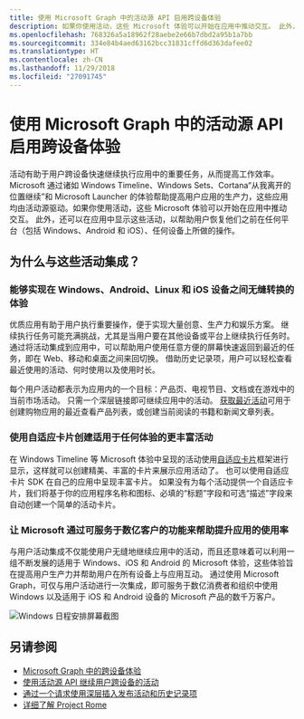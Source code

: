 ```yaml
---
title: 使用 Microsoft Graph 中的活动源 API 启用跨设备体验
description: 如果你使用活动，这些 Microsoft 体验可以开始在应用中推动交互。 此外，还可以在应用中显示这些活动，以帮助用户恢复他们之前在任何平台（包括 Windows、Android 和 iOS）、任何设备上所做的操作。
ms.openlocfilehash: 768326a5a18962f28aebe2e66b7dbd2a95b1a7bb
ms.sourcegitcommit: 334e84b4aed63162bcc31831cffd6d363dafee02
ms.translationtype: HT
ms.contentlocale: zh-CN
ms.lasthandoff: 11/29/2018
ms.locfileid: "27091745"
---
```

# <a name="using-the-activity-feed-api-in-microsoft-graph-to-enable-cross-device-experiences"></a>使用 Microsoft Graph 中的活动源 API 启用跨设备体验

活动有助于用户跨设备快速继续执行应用中的重要任务，从而提高工作效率。 Microsoft 通过诸如 Windows Timeline、Windows Sets、Cortana“从我离开的位置继续”和 Microsoft Launcher 的体验帮助提高用户应用的生产力，这些应用均由活动源驱动。如果你使用活动，这些 Microsoft 体验可以开始在应用中推动交互。 此外，还可以在应用中显示这些活动，以帮助用户恢复他们之前在任何平台（包括 Windows、Android 和 iOS）、任何设备上所做的操作。

## <a name="why-integrate-with-activities"></a>为什么与这些活动集成？
### <a name="enable-experiences-that-flow-seamlessly-between-windows-android-linux-and-ios-devices"></a>能够实现在 Windows、Android、Linux 和 iOS 设备之间无缝转换的体验 
优质应用有助于用户执行重要操作，便于实现大量创意、生产力和娱乐方案。 继续执行任务可能充满挑战，尤其是当用户要在其他设备或平台上继续执行任务时。 通过将活动集成到应用中，可以帮助用户使用任意方便的屏幕快速返回到最近的任务，即在 Web、移动和桌面之间来回切换。 借助历史记录项，用户可以轻松查看最近使用的活动、何时使用以及使用时长。   

每个用户活动都表示为应用内的一个目标：产品页、电视节目、文档或在游戏中的当前市场活动。 只需一个深层链接即可继续应用中的活动。 [获取最近活动](/graph/api/projectrome-get-recent-activities?view=graph-rest-1.0)可用于创建购物应用的最近查看产品列表，或创建当前阅读的书籍和新闻文章列表。 

### <a name="create-richer-activities-for-any-experience-with-adaptive-cards"></a>使用自适应卡片创建适用于任何体验的更丰富活动
在 Windows Timeline 等 Microsoft 体验中呈现的活动使用[自适应卡片](https://adaptivecards.io/)框架进行显示，这样就可以创建精美、丰富的卡片来展示应用活动了。 也可以使用自适应卡片 SDK 在自己的应用中呈现丰富卡片。 如果没有为每个活动提供一个自适应卡片，我们将基于你的应用程序名称和图标、必填的“标题”字段和可选“描述”字段来自动创建一个简单的活动卡片。 

### <a name="let-microsoft-help-drive-app-usage-with-features-that-reach-hundreds-of-millions-of-customers"></a>让 Microsoft 通过可服务于数亿客户的功能来帮助提升应用的使用率
与用户活动集成不仅能使用户无缝地继续应用中的活动，而且还意味着可以利用一组不断发展的适用于 Windows、iOS 和 Android 的 Microsoft 体验，这些体验旨在提高用户生产力并帮助用户在所有设备上与应用互动。 通过使用 Microsoft Graph，可仅与用户活动进行一次集成，即可服务于数亿消费者和组织中使用 Windows 以及适用于 iOS 和 Android 设备的 Microsoft 产品的数千万客户。

![Windows 日程安排屏幕截图](https://winblogs.azureedge.net/win/2017/05/22-591a3ec9833f4.jpg)

## <a name="see-also"></a>另请参阅

- [Microsoft Graph 中的跨设备体验](cross-device-concept-overview.md)
- [使用活动源 API 继续用户跨设备的活动](/graph/api/resources/activity-feed-api-overview?view=graph-rest-1.0)
- [通过一个请求使用深层插入发布活动和历史记录项](/graph/api/projectrome-put-activity?view=graph-rest-1.0#example-2---deep-insert)
- [详细了解 Project Rome](https://aka.ms/projectrome)
